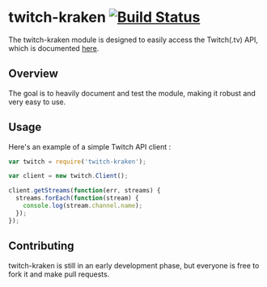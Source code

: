# twitch-kraken [![Build Status](https://travis-ci.org/mbouchenoire/twitch-kraken.svg?branch=master)](https://travis-ci.org/mbouchenoire/twitch-kraken)

The twitch-kraken module is designed to easily access the Twitch(.tv) API, which is documented [here](https://github.com/justintv/twitch-api).

## Overview

The goal is to heavily document and test the module, making it robust and very easy to use.

## Usage

Here's an example of a simple Twitch API client :

```js
var twitch = require('twitch-kraken');

var client = new twitch.Client();

client.getStreams(function(err, streams) {
  streams.forEach(function(stream) {
    console.log(stream.channel.name);
  });
});
```

## Contributing

twitch-kraken is still in an early development phase, but everyone is free to fork it and make pull requests.


